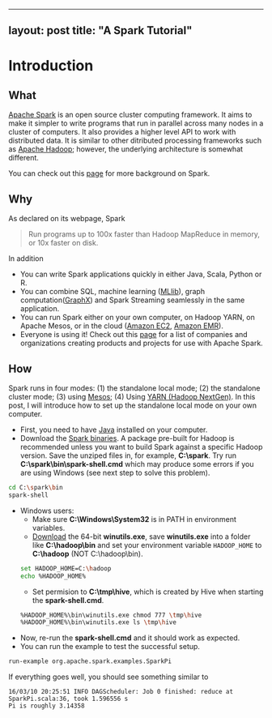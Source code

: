 
---
layout: post
title: "A Spark Tutorial"
---

# Introduction
## What
[Apache Spark](https://spark.apache.org/) is an open source cluster computing framework. It aims to make it simpler to write programs that run in parallel across many nodes in a cluster of computers. It also provides a higher level API to work with distributed data. It is similar to other ditributed processing frameworks such as [Apache Hadoop](http://hadoop.apache.org/); however, the underlying architecture is somewhat different.

You can check out this [page](http://spark.apache.org/community.html#history) for more background on Spark.
## Why
As declared on its webpage, Spark
> Run programs up to 100x faster than Hadoop MapReduce in memory, or 10x faster on disk.

In addition

* You can write Spark applications quickly in either Java, Scala, Python or R.
* You can combine SQL, machine learning ([MLlib](https://spark.apache.org/mllib/)), graph computation([GraphX](https://spark.apache.org/graphx/)) and Spark Streaming seamlessly in the same application.
* You can run Spark either on your own computer, on Hadoop YARN, on Apache Mesos, or in the cloud ([Amazon EC2](https://aws.amazon.com/ec2/), [Amazon EMR](https://aws.amazon.com/elasticmapreduce/)).
* Everyone is using it! Check out this [page](https://cwiki.apache.org/confluence/display/SPARK/Powered+By+Spark) for a list of companies and organizations creating products and projects for use with Apache Spark.

## How
Spark runs in four modes: (1) the standalone local mode; (2) the standalone cluster mode; (3) using [Mesos](http://mesos.apache.org/); (4) Using [YARN (Hadoop NextGen)](http://hadoop.apache.org/docs/stable/hadoop-yarn/hadoop-yarn-site/YARN.html). In this post, I will introduce how to set up the standalone local mode on your own computer.

* First, you need to have [Java](https://java.com/en/download/manual.jsp) installed on your computer.
* Download the [Spark binaries](http://spark.apache.org/downloads.html). A package pre-built for Hadoop is recommended unless you want to build Spark against a specific Hadoop version. Save the unziped files in, for example, **C:\spark**. Try run **C:\spark\bin\spark-shell.cmd** which may produce some errors if you are using Windows (see next step to solve this problem).
```bash
cd C:\spark\bin
spark-shell
```
* Windows users:
    * Make sure **C:\Windows\System32** is in PATH in environment variables.
    * [Download](https://github.com/steveloughran/winutils/raw/master/hadoop-2.6.0/bin/winutils.exe) the 64-bit **winutils.exe**, save **winutils.exe** into a folder like **C:\hadoop\bin** and set your environment variable `HADOOP_HOME` to **C:\hadoop** (NOT C:\hadoop\bin).
    ```bash
    set HADOOP_HOME=C:\hadoop
    echo %HADOOP_HOME%
    ```
    * Set permision to **C:\tmp\hive**, which is created by Hive when starting the **spark-shell.cmd**.
    ```bash
    %HADOOP_HOME%\bin\winutils.exe chmod 777 \tmp\hive
    %HADOOP_HOME%\bin\winutils.exe ls \tmp\hive
    ```
* Now, re-run the **spark-shell.cmd** and it should work as expected.
* You can run the example to test the successful setup.
```bash
run-example org.apache.spark.examples.SparkPi
```
If everything goes well, you should see something similar to
```
16/03/10 20:25:51 INFO DAGScheduler: Job 0 finished: reduce at SparkPi.scala:36, took 1.596556 s
Pi is roughly 3.14358
```
